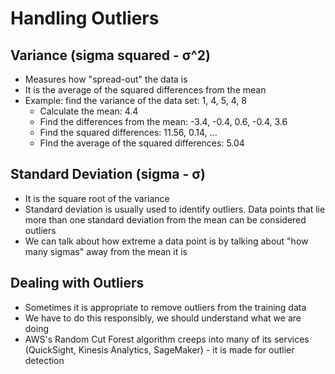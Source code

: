 # Handling Outliers

## Variance (sigma squared - σ^2)

- Measures how "spread-out" the data is
- It is the average of the squared differences from the mean
- Example: find the variance of the data set: 1, 4, 5, 4, 8
    - Calculate the mean: 4.4
    - Find the differences from the mean: -3.4, -0.4, 0.6, -0.4, 3.6
    - Find the squared differences: 11.56, 0.14, ...
    - FInd the average of the squared differences: 5.04

## Standard Deviation (sigma - σ)

- It is the square root of the variance
- Standard deviation is usually used to identify outliers. Data points that lie more than one standard deviation from the mean can be considered outliers
- We can talk about how extreme a data point is by talking about "how many sigmas" away from the mean it is

## Dealing with Outliers

- Sometimes it is appropriate to remove outliers from the training data
- We have to do this responsibly, we should understand what we are doing
- AWS's Random Cut Forest algorithm creeps into many of its services (QuickSight, Kinesis Analytics, SageMaker) - it is made for outlier detection